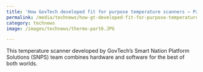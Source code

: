 ```yaml
---
title: 'How GovTech developed fit for purpose temperature scanners – Part 3'
permalink: /media/technews/how-gt-developed-fit-for-purpose-temperature-scanners-part-3
category: technews
image: /images/technews/thermo-part6.JPG

---
```



This temperature scanner developed by GovTech’s Smart Nation Platform Solutions (SNPS) team combines hardware and software for the best of both worlds.
